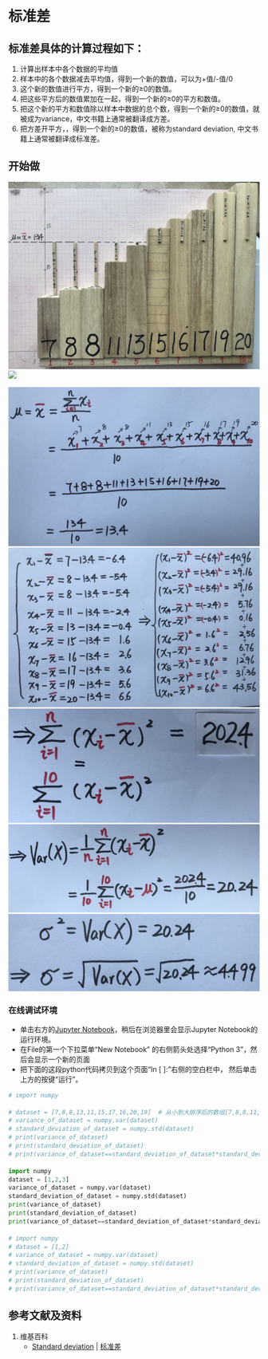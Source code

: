 # 标准差

## 标准差具体的计算过程如下：
1. 计算出样本中各个数据的平均值
2. 样本中的各个数据减去平均值，得到一个新的数值，可以为+值/-值/0
3. 这个新的数值进行平方，得到一个新的≥0的数值。
4. 把这些平方后的数值累加在一起，得到一个新的≥0的平方和数值。
5. 把这个新的平方和数值除以样本中数据的总个数，得到一个新的≥0的数值，就被成为variance，中文书籍上通常被翻译成方差。 
6. 把方差开平方，，得到一个新的≥0的数值，被称为standard deviation, 中文书籍上通常被翻译成标准差。

## 开始做

![](/images/统计/基本概念/标准差/1a1.jpg)
![](/images/统计/基本概念/标准差/1a2.jpg)

![](/images/统计/基本概念/标准差/2a1.jpg)
![](/images/统计/基本概念/标准差/2a2.jpg)
![](/images/统计/基本概念/标准差/2a3.jpg)
![](/images/统计/基本概念/标准差/2a4.jpg)
![](/images/统计/基本概念/标准差/2a5.jpg)

### 在线调试环境

- 单击右方的[Jupyter Notebook](https://mybinder.org/v2/gh/ipython/ipython-in-depth/master?filepath=binder/Index.ipynb)，稍后在浏览器里会显示Jupyter Notebook的运行环境。
- 在File的第一个下拉菜单“New Notebook” 的右侧箭头处选择“Python 3”，然后会显示一个新的页面
- 把下面的这段python代码拷贝到这个页面“In [ ]:”右侧的空白栏中， 然后单击上方的按键“运行”。

```python
# import numpy

# dataset = [7,8,8,13,11,15,17,16,20,19]  # 从小到大排序后的数组[7,8,8,11,13,15,16,17,19,20]
# variance_of_dataset = numpy.var(dataset) 
# standard_deviation_of_dataset = numpy.std(dataset)
# print(variance_of_dataset)
# print(standard_deviation_of_dataset)
# print(variance_of_dataset==standard_deviation_of_dataset*standard_deviation_of_dataset)

import numpy
dataset = [1,2,3]
variance_of_dataset = numpy.var(dataset)
standard_deviation_of_dataset = numpy.std(dataset)
print(variance_of_dataset)
print(standard_deviation_of_dataset)
print(variance_of_dataset==standard_deviation_of_dataset*standard_deviation_of_dataset)

# import numpy
# dataset = [1,2]
# variance_of_dataset = numpy.var(dataset)
# standard_deviation_of_dataset = numpy.std(dataset)
# print(variance_of_dataset)
# print(standard_deviation_of_dataset)
# print(variance_of_dataset==standard_deviation_of_dataset*standard_deviation_of_dataset)
```

## 参考文献及资料

1. 维基百科
	- [Standard deviation](https://en.wikipedia.org/wiki/Standard_deviation) | [标准差](https://zh.wikipedia.org/wiki/标准差) 